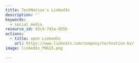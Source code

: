 ```yaml
---
title: TechNative's LinkedIn
description: ''
keywords:
  - social media
resource_id: 02c9-7d2a-025b
actions:
  - title: open LinkedIn
    url: https://www.linkedin.com/company/technative-bv/
image: linkedIn_PNG15.png

---
```








